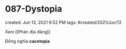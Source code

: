 ---
---

# 087-Dystopia

created: Jun 13, 2021 9:52 PM
tags: #created/2021/Jun/13

Xem [[Phản địa đàng]] 

Đồng nghĩa **cacotopia**